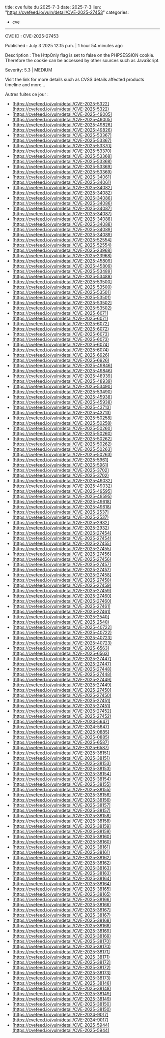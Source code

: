  
title: cve fuite du 2025-7-3
date: 2025-7-3
lien: "https://cvefeed.io/vuln/detail/CVE-2025-27453"
categories:
  - cve
---

CVE ID : CVE-2025-27453

Published :  July 3
2025
12:15 p.m. | 1 hour
54 minutes ago

Description : The HttpOnly flag is set to false on the PHPSESSION cookie. Therefore
the cookie can be accessed by other sources such as JavaScript.

Severity: 5.3 | MEDIUM

Visit the link for more details
such as CVSS details
affected products
timeline
and more...


Autres fuites ce jour :
- [https://cvefeed.io/vuln/detail/CVE-2025-5322](https://cvefeed.io/vuln/detail/CVE-2025-5322)
- [https://cvefeed.io/vuln/detail/CVE-2025-49005](https://cvefeed.io/vuln/detail/CVE-2025-49005)
- [https://cvefeed.io/vuln/detail/CVE-2025-49826](https://cvefeed.io/vuln/detail/CVE-2025-49826)
- [https://cvefeed.io/vuln/detail/CVE-2025-53367](https://cvefeed.io/vuln/detail/CVE-2025-53367)
- [https://cvefeed.io/vuln/detail/CVE-2025-53370](https://cvefeed.io/vuln/detail/CVE-2025-53370)
- [https://cvefeed.io/vuln/detail/CVE-2025-53368](https://cvefeed.io/vuln/detail/CVE-2025-53368)
- [https://cvefeed.io/vuln/detail/CVE-2025-53369](https://cvefeed.io/vuln/detail/CVE-2025-53369)
- [https://cvefeed.io/vuln/detail/CVE-2025-34061](https://cvefeed.io/vuln/detail/CVE-2025-34061)
- [https://cvefeed.io/vuln/detail/CVE-2025-34082](https://cvefeed.io/vuln/detail/CVE-2025-34082)
- [https://cvefeed.io/vuln/detail/CVE-2025-34086](https://cvefeed.io/vuln/detail/CVE-2025-34086)
- [https://cvefeed.io/vuln/detail/CVE-2025-34087](https://cvefeed.io/vuln/detail/CVE-2025-34087)
- [https://cvefeed.io/vuln/detail/CVE-2025-34088](https://cvefeed.io/vuln/detail/CVE-2025-34088)
- [https://cvefeed.io/vuln/detail/CVE-2025-34089](https://cvefeed.io/vuln/detail/CVE-2025-34089)
- [https://cvefeed.io/vuln/detail/CVE-2025-52554](https://cvefeed.io/vuln/detail/CVE-2025-52554)
- [https://cvefeed.io/vuln/detail/CVE-2025-23968](https://cvefeed.io/vuln/detail/CVE-2025-23968)
- [https://cvefeed.io/vuln/detail/CVE-2025-45809](https://cvefeed.io/vuln/detail/CVE-2025-45809)
- [https://cvefeed.io/vuln/detail/CVE-2025-53489](https://cvefeed.io/vuln/detail/CVE-2025-53489)
- [https://cvefeed.io/vuln/detail/CVE-2025-53500](https://cvefeed.io/vuln/detail/CVE-2025-53500)
- [https://cvefeed.io/vuln/detail/CVE-2025-53501](https://cvefeed.io/vuln/detail/CVE-2025-53501)
- [https://cvefeed.io/vuln/detail/CVE-2025-53502](https://cvefeed.io/vuln/detail/CVE-2025-53502)
- [https://cvefeed.io/vuln/detail/CVE-2025-6071](https://cvefeed.io/vuln/detail/CVE-2025-6071)
- [https://cvefeed.io/vuln/detail/CVE-2025-6072](https://cvefeed.io/vuln/detail/CVE-2025-6072)
- [https://cvefeed.io/vuln/detail/CVE-2025-6073](https://cvefeed.io/vuln/detail/CVE-2025-6073)
- [https://cvefeed.io/vuln/detail/CVE-2025-6074](https://cvefeed.io/vuln/detail/CVE-2025-6074)
- [https://cvefeed.io/vuln/detail/CVE-2025-6926](https://cvefeed.io/vuln/detail/CVE-2025-6926)
- [https://cvefeed.io/vuln/detail/CVE-2025-49846](https://cvefeed.io/vuln/detail/CVE-2025-49846)
- [https://cvefeed.io/vuln/detail/CVE-2025-48939](https://cvefeed.io/vuln/detail/CVE-2025-48939)
- [https://cvefeed.io/vuln/detail/CVE-2025-53490](https://cvefeed.io/vuln/detail/CVE-2025-53490)
- [https://cvefeed.io/vuln/detail/CVE-2025-45938](https://cvefeed.io/vuln/detail/CVE-2025-45938)
- [https://cvefeed.io/vuln/detail/CVE-2025-43713](https://cvefeed.io/vuln/detail/CVE-2025-43713)
- [https://cvefeed.io/vuln/detail/CVE-2025-50258](https://cvefeed.io/vuln/detail/CVE-2025-50258)
- [https://cvefeed.io/vuln/detail/CVE-2025-50260](https://cvefeed.io/vuln/detail/CVE-2025-50260)
- [https://cvefeed.io/vuln/detail/CVE-2025-50262](https://cvefeed.io/vuln/detail/CVE-2025-50262)
- [https://cvefeed.io/vuln/detail/CVE-2025-50263](https://cvefeed.io/vuln/detail/CVE-2025-50263)
- [https://cvefeed.io/vuln/detail/CVE-2025-5961](https://cvefeed.io/vuln/detail/CVE-2025-5961)
- [https://cvefeed.io/vuln/detail/CVE-2025-3702](https://cvefeed.io/vuln/detail/CVE-2025-3702)
- [https://cvefeed.io/vuln/detail/CVE-2025-49032](https://cvefeed.io/vuln/detail/CVE-2025-49032)
- [https://cvefeed.io/vuln/detail/CVE-2025-49595](https://cvefeed.io/vuln/detail/CVE-2025-49595)
- [https://cvefeed.io/vuln/detail/CVE-2025-49618](https://cvefeed.io/vuln/detail/CVE-2025-49618)
- [https://cvefeed.io/vuln/detail/CVE-2025-2537](https://cvefeed.io/vuln/detail/CVE-2025-2537)
- [https://cvefeed.io/vuln/detail/CVE-2025-2932](https://cvefeed.io/vuln/detail/CVE-2025-2932)
- [https://cvefeed.io/vuln/detail/CVE-2025-27454](https://cvefeed.io/vuln/detail/CVE-2025-27454)
- [https://cvefeed.io/vuln/detail/CVE-2025-27455](https://cvefeed.io/vuln/detail/CVE-2025-27455)
- [https://cvefeed.io/vuln/detail/CVE-2025-27456](https://cvefeed.io/vuln/detail/CVE-2025-27456)
- [https://cvefeed.io/vuln/detail/CVE-2025-27457](https://cvefeed.io/vuln/detail/CVE-2025-27457)
- [https://cvefeed.io/vuln/detail/CVE-2025-27458](https://cvefeed.io/vuln/detail/CVE-2025-27458)
- [https://cvefeed.io/vuln/detail/CVE-2025-27459](https://cvefeed.io/vuln/detail/CVE-2025-27459)
- [https://cvefeed.io/vuln/detail/CVE-2025-27460](https://cvefeed.io/vuln/detail/CVE-2025-27460)
- [https://cvefeed.io/vuln/detail/CVE-2025-27461](https://cvefeed.io/vuln/detail/CVE-2025-27461)
- [https://cvefeed.io/vuln/detail/CVE-2025-2540](https://cvefeed.io/vuln/detail/CVE-2025-2540)
- [https://cvefeed.io/vuln/detail/CVE-2025-40722](https://cvefeed.io/vuln/detail/CVE-2025-40722)
- [https://cvefeed.io/vuln/detail/CVE-2025-40723](https://cvefeed.io/vuln/detail/CVE-2025-40723)
- [https://cvefeed.io/vuln/detail/CVE-2025-6563](https://cvefeed.io/vuln/detail/CVE-2025-6563)
- [https://cvefeed.io/vuln/detail/CVE-2025-27447](https://cvefeed.io/vuln/detail/CVE-2025-27447)
- [https://cvefeed.io/vuln/detail/CVE-2025-27448](https://cvefeed.io/vuln/detail/CVE-2025-27448)
- [https://cvefeed.io/vuln/detail/CVE-2025-27449](https://cvefeed.io/vuln/detail/CVE-2025-27449)
- [https://cvefeed.io/vuln/detail/CVE-2025-27450](https://cvefeed.io/vuln/detail/CVE-2025-27450)
- [https://cvefeed.io/vuln/detail/CVE-2025-27451](https://cvefeed.io/vuln/detail/CVE-2025-27451)
- [https://cvefeed.io/vuln/detail/CVE-2025-27452](https://cvefeed.io/vuln/detail/CVE-2025-27452)
- [https://cvefeed.io/vuln/detail/CVE-2024-5647](https://cvefeed.io/vuln/detail/CVE-2024-5647)
- [https://cvefeed.io/vuln/detail/CVE-2025-0885](https://cvefeed.io/vuln/detail/CVE-2025-0885)
- [https://cvefeed.io/vuln/detail/CVE-2025-6587](https://cvefeed.io/vuln/detail/CVE-2025-6587)
- [https://cvefeed.io/vuln/detail/CVE-2025-38151](https://cvefeed.io/vuln/detail/CVE-2025-38151)
- [https://cvefeed.io/vuln/detail/CVE-2025-38153](https://cvefeed.io/vuln/detail/CVE-2025-38153)
- [https://cvefeed.io/vuln/detail/CVE-2025-38154](https://cvefeed.io/vuln/detail/CVE-2025-38154)
- [https://cvefeed.io/vuln/detail/CVE-2025-38155](https://cvefeed.io/vuln/detail/CVE-2025-38155)
- [https://cvefeed.io/vuln/detail/CVE-2025-38156](https://cvefeed.io/vuln/detail/CVE-2025-38156)
- [https://cvefeed.io/vuln/detail/CVE-2025-38157](https://cvefeed.io/vuln/detail/CVE-2025-38157)
- [https://cvefeed.io/vuln/detail/CVE-2025-38158](https://cvefeed.io/vuln/detail/CVE-2025-38158)
- [https://cvefeed.io/vuln/detail/CVE-2025-38159](https://cvefeed.io/vuln/detail/CVE-2025-38159)
- [https://cvefeed.io/vuln/detail/CVE-2025-38160](https://cvefeed.io/vuln/detail/CVE-2025-38160)
- [https://cvefeed.io/vuln/detail/CVE-2025-38161](https://cvefeed.io/vuln/detail/CVE-2025-38161)
- [https://cvefeed.io/vuln/detail/CVE-2025-38162](https://cvefeed.io/vuln/detail/CVE-2025-38162)
- [https://cvefeed.io/vuln/detail/CVE-2025-38163](https://cvefeed.io/vuln/detail/CVE-2025-38163)
- [https://cvefeed.io/vuln/detail/CVE-2025-38164](https://cvefeed.io/vuln/detail/CVE-2025-38164)
- [https://cvefeed.io/vuln/detail/CVE-2025-38165](https://cvefeed.io/vuln/detail/CVE-2025-38165)
- [https://cvefeed.io/vuln/detail/CVE-2025-38166](https://cvefeed.io/vuln/detail/CVE-2025-38166)
- [https://cvefeed.io/vuln/detail/CVE-2025-38167](https://cvefeed.io/vuln/detail/CVE-2025-38167)
- [https://cvefeed.io/vuln/detail/CVE-2025-38168](https://cvefeed.io/vuln/detail/CVE-2025-38168)
- [https://cvefeed.io/vuln/detail/CVE-2025-38169](https://cvefeed.io/vuln/detail/CVE-2025-38169)
- [https://cvefeed.io/vuln/detail/CVE-2025-38170](https://cvefeed.io/vuln/detail/CVE-2025-38170)
- [https://cvefeed.io/vuln/detail/CVE-2025-38171](https://cvefeed.io/vuln/detail/CVE-2025-38171)
- [https://cvefeed.io/vuln/detail/CVE-2025-38172](https://cvefeed.io/vuln/detail/CVE-2025-38172)
- [https://cvefeed.io/vuln/detail/CVE-2025-38173](https://cvefeed.io/vuln/detail/CVE-2025-38173)
- [https://cvefeed.io/vuln/detail/CVE-2025-38148](https://cvefeed.io/vuln/detail/CVE-2025-38148)
- [https://cvefeed.io/vuln/detail/CVE-2025-38149](https://cvefeed.io/vuln/detail/CVE-2025-38149)
- [https://cvefeed.io/vuln/detail/CVE-2025-38150](https://cvefeed.io/vuln/detail/CVE-2025-38150)
- [https://cvefeed.io/vuln/detail/CVE-2024-9017](https://cvefeed.io/vuln/detail/CVE-2024-9017)
- [https://cvefeed.io/vuln/detail/CVE-2025-5944](https://cvefeed.io/vuln/detail/CVE-2025-5944)
